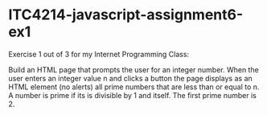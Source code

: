 # ITC4214-javascript-assignment6-ex1
Exercise 1 out of 3 for my Internet Programming Class:

Build an HTML page that prompts the user for an integer number. When the user enters an integer value
n and clicks a button the page displays as an HTML element (no alerts) all prime numbers that are less
than or equal to n. A number is prime if its is divisible by 1 and itself. The first prime number is 2.
